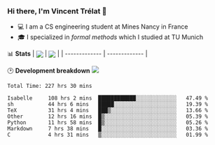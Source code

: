### Hi there, I'm Vincent Trélat 👋
 - 💻 I am a CS engineering student at Mines Nancy in France
 - 🎓 I specialized in *formal methods* which I studied at TU Munich

📊 **Stats**
| <img align="center" src="https://readme-stats.clckblog.space/api?username=VTrelat&show_icons=true&include_all_commits=true&theme=tokyonight&hide_border=true" /> | <img align="center" src="https://readme-stats.clckblog.space/api/top-langs/?username=VTrelat&layout=compact&theme=tokyonight&hide_border=true" /> |
| ------------- | ------------- |

🕑 **Development breakdown** ![](https://wakatime.com/badge/user/8d0110fb-6b70-4990-ab86-45c404715c2b.svg)
<!--START_SECTION:waka-->

```text
Total Time: 227 hrs 30 mins

Isabelle     108 hrs 2 mins  ████████████░░░░░░░░░░░░░   47.49 %
sh           44 hrs 6 mins   █████░░░░░░░░░░░░░░░░░░░░   19.39 %
TeX          31 hrs 4 mins   ███▒░░░░░░░░░░░░░░░░░░░░░   13.66 %
Other        12 hrs 16 mins  █▒░░░░░░░░░░░░░░░░░░░░░░░   05.39 %
Python       11 hrs 58 mins  █▒░░░░░░░░░░░░░░░░░░░░░░░   05.26 %
Markdown     7 hrs 38 mins   █░░░░░░░░░░░░░░░░░░░░░░░░   03.36 %
C            4 hrs 31 mins   ▒░░░░░░░░░░░░░░░░░░░░░░░░   01.99 %
```

<!--END_SECTION:waka-->
